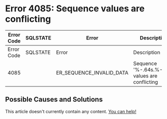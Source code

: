 
# Error 4085: Sequence values are conflicting


| Error Code | SQLSTATE | Error | Description |
| --- | --- | --- | --- |
| Error Code | SQLSTATE | Error | Description |
| 4085 |  | ER_SEQUENCE_INVALID_DATA | Sequence '%-.64s.%-.64s' values are conflicting |




## Possible Causes and Solutions


This article doesn't currently contain any content. [You can help!](/kb/en/writing-and-editing-knowledge-base-articles/)

